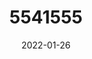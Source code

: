 ---
title: 5541555
date: 2022-01-26
draft: false
name: 甘城なつき
img_url: https://ae05.alicdn.com/kf/H9d8fdee40f5c425ab6028b8edf4b0706N.png
original_fn: DSCF0454.jpg
tags:
- 甘城なつき

---